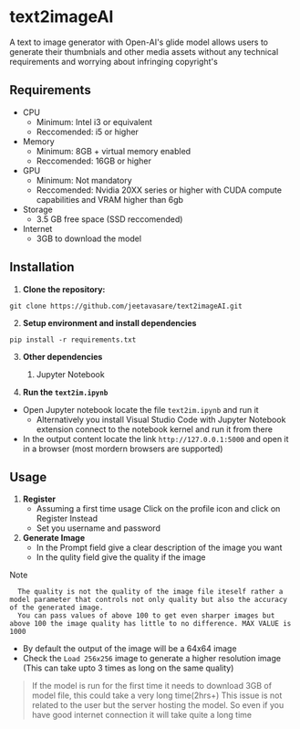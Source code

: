 # text2imageAI
A text to image generator with Open-AI's glide model allows users to generate their thumbnials and other media assets without any technical requirements and worrying about infringing copyright's

## Requirements
  - CPU
      - Minimum: Intel i3 or equivalent
      - Reccomended: i5 or higher
  - Memory
    - Minimum: 8GB + virtual memory enabled
    - Reccomended: 16GB or higher
  - GPU
    - Minimum: Not mandatory
    - Reccomended: Nvidia 20XX series or higher with CUDA compute capabilities and VRAM higher than 6gb
  - Storage
     - 3.5 GB free space (SSD reccomended)
  - Internet
      - 3GB to download the model

## Installation
1. **Clone the repository:**  
  ```
  git clone https://github.com/jeetavasare/text2imageAI.git
  ```
2. **Setup environment and install dependencies**  
  ```
  pip install -r requirements.txt
  ```
3. **Other dependencies**
   1. Jupyter Notebook
  
4. **Run the `text2im.ipynb`**  
  - Open Jupyter notebook locate the file `text2im.ipynb` and run it
    - Alternatively you install Visual Studio Code with Jupyter Notebook extension connect to the notebook kernel and run it from there
  - In the output content locate the link `http://127.0.0.1:5000` and open it in a browser (most mordern browsers are supported)

## Usage
1. **Register**
    - Assuming a first time usage Click on the profile icon and click on  Register Instead
    - Set you username and password
2. **Generate Image**
   - In the Prompt field give a clear description of the image you want
   - In the qulity field give the quality if the image
  > [!NOTE]
      The quality is not the quality of the image file iteself rather a model parameter that controls not only quality but also the accuracy of the generated image.
      You can pass values of above 100 to get even sharper images but above 100 the image quality has little to no difference. MAX VALUE is 1000
   - By default the output of the image will be a 64x64 image
   - Check the `Load 256x256` image to generate a higher resolution image (This can take upto 3 times as long on the same quality)
> If the model is run for the first time it needs to download 3GB of model file, this could take a very long time(2hrs+)
> This issue is not related to the user but the server hosting the model. So even if you have good internet connection it will take quite a long time
